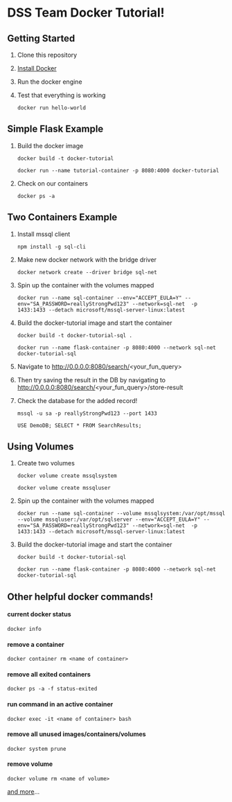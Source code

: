 # DSS Team Docker Tutorial!

## Getting Started
1. Clone this repository
 
2. [Install Docker](https://docs.docker.com/v17.12/docker-for-mac/install/)

3. Run the docker engine

4. Test that everything is working

    `docker run hello-world`
    
## Simple Flask Example

1. Build the docker image

    `docker build -t docker-tutorial`

    `docker run --name tutorial-container -p 8080:4000 docker-tutorial`

2. Check on our containers

    `docker ps -a`


## Two Containers Example
 
1. Install mssql client

    `npm install -g sql-cli`

2. Make new docker network with the bridge driver

    `docker network create --driver bridge sql-net`

3. Spin up the container with the volumes mapped

    `docker run --name sql-container --env="ACCEPT_EULA=Y" --env="SA_PASSWORD=reallyStrongPwd123" --network=sql-net  -p 1433:1433 --detach microsoft/mssql-server-linux:latest`
    
4. Build the docker-tutorial image and start the container

    `docker build -t docker-tutorial-sql .`
    
    `docker run --name flask-container -p 8080:4000 --network sql-net docker-tutorial-sql`

5. Navigate to http://0.0.0.0:8080/search/<your_fun_query>

6. Then try saving the result in the DB by navigating to http://0.0.0.0:8080/search/<your_fun_query>/store-result

7. Check the database for the added record!

    `mssql -u sa -p reallyStrongPwd123 --port 1433`
    
    `USE DemoDB; SELECT * FROM SearchResults;`


## Using Volumes

1. Create two volumes

    `docker volume create mssqlsystem`
    
    `docker volume create mssqluser`

2. Spin up the container with the volumes mapped

    `docker run --name sql-container --volume mssqlsystem:/var/opt/mssql --volume mssqluser:/var/opt/sqlserver --env="ACCEPT_EULA=Y" --env="SA_PASSWORD=reallyStrongPwd123" --network=sql-net  -p 1433:1433 --detach microsoft/mssql-server-linux:latest`
    
3. Build the docker-tutorial image and start the container

    `docker build -t docker-tutorial-sql`
    
    `docker run --name flask-container -p 8080:4000 --network sql-net docker-tutorial-sql`
    
## Other helpful docker commands!

#### current docker status
`docker info`

#### remove a container
`docker container rm <name of container>`

#### remove all exited containers
`docker ps -a -f status-exited`

#### run command in an active container
`docker exec -it <name of container> bash`

#### remove all unused images/containers/volumes
`docker system prune`

#### remove volume
`docker volume rm <name of volume>`

[and more](https://docs.docker.com/engine/reference/commandline/docker/)...